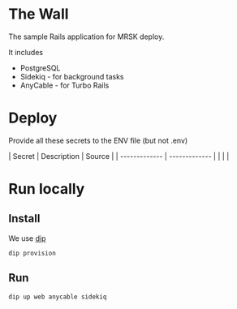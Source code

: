 # The Wall

The sample Rails application for MRSK deploy.

It includes

* PostgreSQL
* Sidekiq - for background tasks
* AnyCable - for Turbo Rails

# Deploy

Provide all these secrets to the ENV file (but not .env)

| Secret | Description | Source |
| ------------- | ------------- |
|  |  |


# Run locally

## Install

We use [dip](https://github.com/bibendi/dip)

```
dip provision
```

## Run

```
dip up web anycable sidekiq
```

